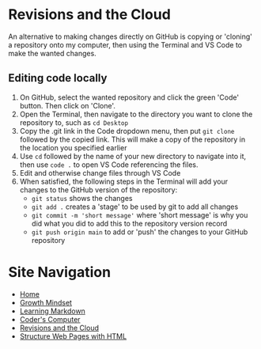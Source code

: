 # Revisions and the Cloud
An alternative to making changes directly on GitHub is copying or 'cloning' a repository onto my computer, then using the Terminal and VS Code to make the wanted changes.

## Editing code locally
1. On GitHub, select the wanted repository and click the green 'Code' button. Then click on 'Clone'.
2. Open the Terminal, then navigate to the directory you want to clone the repository to, such as `cd Desktop`
3. Copy the .git link in the Code dropdown menu, then put `git clone` followed by the copied link. This will make a copy of the repository in the location you specified earlier
4. Use `cd` followed by the name of your new directory to navigate into it, then use `code .` to open VS Code referencing the files.
5. Edit and otherwise change files through VS Code
6. When satisfied, the following steps in the Terminal will add your changes to the GitHub version of the repository:
    - `git status` shows the changes
    - `git add .` creates a 'stage' to be used by git to add all changes
    - `git commit -m 'short message'` where 'short message' is why you did what you did to add this to the repository version record
    - `git push origin main` to add or 'push' the changes to your GitHub repository

# Site Navigation 
- [Home](README.md)
- [Growth Mindset](Growth_Mindset.md)
- [Learning Markdown](Learning_Markdown.md)
- [Coder's Computer](Coders_Computer.md)
- [Revisions and the Cloud](Revisions_and_the_Cloud.md)
- [Structure Web Pages with HTML](Structure_Web_Pages_with_HTML.md)